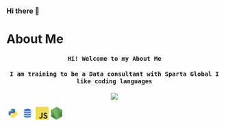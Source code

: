 ### Hi there 👋

<!--
**willwatt2002/willwatt2002** is a ✨ _special_ ✨ repository because its `README.md` (this file) appears on your GitHub profile.

Here are some ideas to get you started:

- 🔭 I’m currently working on ...
- 🌱 I’m currently learning ...
- 👯 I’m looking to collaborate on ...
- 🤔 I’m looking for help with ...
- 💬 Ask me about ...
- 📫 How to reach me: ...
- 😄 Pronouns: ...
- ⚡ Fun fact: ...
-->

# About Me

<h4 align="center"><samp> Hi! Welcome to my About Me</samp></h4>

<h4 align="center"><samp>I am training to be a Data consultant with Sparta Global I like coding languages</samp></h4>

<p align="center">
  <img width="250" src="https://media4.giphy.com/media/xTiIzJSKB4l7xTouE8/giphy.gif?cid=ecf05e47s2yd5ra99fe0cswaxqljqm5b5z2gi8t7sr71js26&ep=v1_gifs_search&rid=giphy.gif&ct=g">
</p>

<code><img height="30" alt="python" src="https://raw.githubusercontent.com/github/explore/80688e429a7d4ef2fca1e82350fe8e3517d3494d/topics/python/python.png"></code>
<code><img height="30" alt="sql" src="https://raw.githubusercontent.com/github/explore/80688e429a7d4ef2fca1e82350fe8e3517d3494d/topics/sql/sql.png"></code>
<code><img height="30" alt="javascript" src="https://raw.githubusercontent.com/github/explore/80688e429a7d4ef2fca1e82350fe8e3517d3494d/topics/javascript/javascript.png"></code>
<code><img height="30" alt="javascript" src="https://raw.githubusercontent.com/github/explore/80688e429a7d4ef2fca1e82350fe8e3517d3494d/topics/nodejs/nodejs.png"></code>
